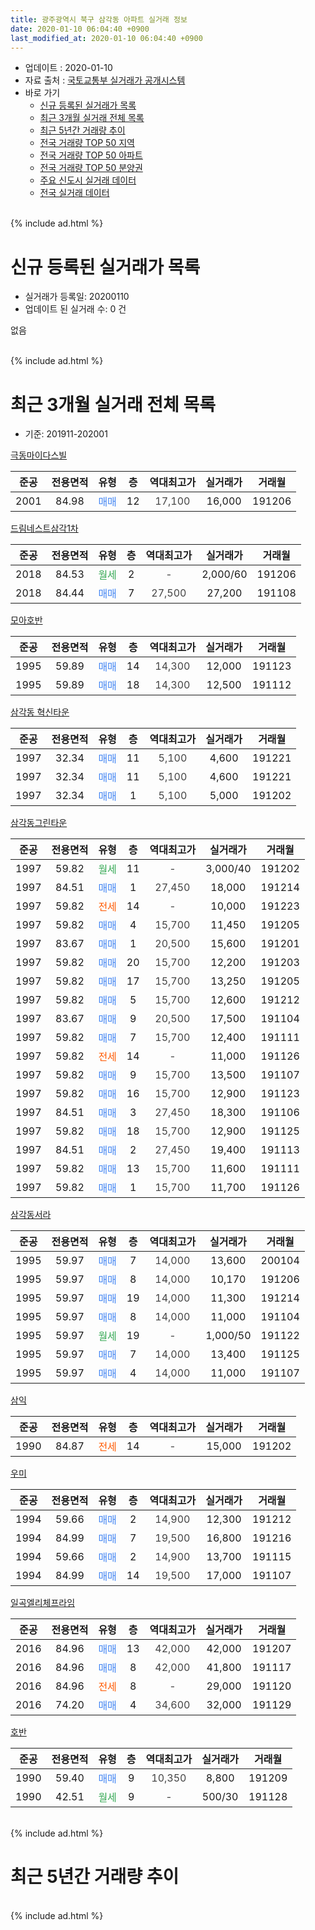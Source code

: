 ```yaml
---
title: 광주광역시 북구 삼각동 아파트 실거래 정보
date: 2020-01-10 06:04:40 +0900
last_modified_at: 2020-01-10 06:04:40 +0900
---
```


* 업데이트 : 2020-01-10
* 자료 출처 : [국토교통부 실거래가 공개시스템](http://rt.molit.go.kr)
* 바로 가기
    * [신규 등록된 실거래가 목록](#신규-등록된-실거래가-목록)
    * [최근 3개월 실거래 전체 목록](#최근-3개월-실거래-전체-목록)
    * [최근 5년간 거래량 추이](#최근-5년간-거래량-추이)
    * [전국 거래량 TOP 50 지역](https://inasie.github.io/apt-trade-info/최근-3개월-전국에서-가장-거래가-많이-발생한-지역)
    * [전국 거래량 TOP 50 아파트](https://inasie.github.io/apt-trade-info/최근-3개월-전국에서-가장-거래가-많이-발생한-아파트)
    * [전국 거래량 TOP 50 분양권](https://inasie.github.io/apt-trade-info/최근-3개월-전국에서-가장-거래가-많이-발생한-분양권)
    * [주요 신도시 실거래 데이터](https://inasie.github.io/apt-trade-info/주요-신도시)
    * [전국 실거래 데이터](https://inasie.github.io/apt-trade-info/전국)
<br>
{% include ad.html %}
<br>

# 신규 등록된 실거래가 목록
* 실거래가 등록일: 20200110
* 업데이트 된 실거래 수: 0 건

없음

<br>
{% include ad.html %}
<br>

# 최근 3개월 실거래 전체 목록
* 기준: 201911-202001


[극동마이다스빌](https://search.naver.com/search.naver?query=%EA%B4%91%EC%A3%BC%EA%B4%91%EC%97%AD%EC%8B%9C+%EB%B6%81%EA%B5%AC+%EC%82%BC%EA%B0%81%EB%8F%99+%EA%B7%B9%EB%8F%99%EB%A7%88%EC%9D%B4%EB%8B%A4%EC%8A%A4%EB%B9%8C)

|준공|전용면적|유형|층|역대최고가|실거래가|거래월|
|:---:|:---:|:---:|:---:|:---:|:---:|:---:|
|2001|84.98|<span style="color:#4285f3">매매</span>|12|<span style="color:#444444">17,100</span>|16,000|191206|

[드림네스트삼각1차](https://search.naver.com/search.naver?query=%EA%B4%91%EC%A3%BC%EA%B4%91%EC%97%AD%EC%8B%9C+%EB%B6%81%EA%B5%AC+%EC%82%BC%EA%B0%81%EB%8F%99+%EB%93%9C%EB%A6%BC%EB%84%A4%EC%8A%A4%ED%8A%B8%EC%82%BC%EA%B0%811%EC%B0%A8)

|준공|전용면적|유형|층|역대최고가|실거래가|거래월|
|:---:|:---:|:---:|:---:|:---:|:---:|:---:|
|2018|84.53|<span style="color:#34a853">월세</span>|2|<span style="color:#444444">-</span>|2,000/60|191206|
|2018|84.44|<span style="color:#4285f3">매매</span>|7|<span style="color:#444444">27,500</span>|27,200|191108|

[모아호반](https://search.naver.com/search.naver?query=%EA%B4%91%EC%A3%BC%EA%B4%91%EC%97%AD%EC%8B%9C+%EB%B6%81%EA%B5%AC+%EC%82%BC%EA%B0%81%EB%8F%99+%EB%AA%A8%EC%95%84%ED%98%B8%EB%B0%98)

|준공|전용면적|유형|층|역대최고가|실거래가|거래월|
|:---:|:---:|:---:|:---:|:---:|:---:|:---:|
|1995|59.89|<span style="color:#4285f3">매매</span>|14|<span style="color:#444444">14,300</span>|12,000|191123|
|1995|59.89|<span style="color:#4285f3">매매</span>|18|<span style="color:#444444">14,300</span>|12,500|191112|

[삼각동 혁신타운](https://search.naver.com/search.naver?query=%EA%B4%91%EC%A3%BC%EA%B4%91%EC%97%AD%EC%8B%9C+%EB%B6%81%EA%B5%AC+%EC%82%BC%EA%B0%81%EB%8F%99+%EC%82%BC%EA%B0%81%EB%8F%99+%ED%98%81%EC%8B%A0%ED%83%80%EC%9A%B4)

|준공|전용면적|유형|층|역대최고가|실거래가|거래월|
|:---:|:---:|:---:|:---:|:---:|:---:|:---:|
|1997|32.34|<span style="color:#4285f3">매매</span>|11|<span style="color:#444444">5,100</span>|4,600|191221|
|1997|32.34|<span style="color:#4285f3">매매</span>|11|<span style="color:#444444">5,100</span>|4,600|191221|
|1997|32.34|<span style="color:#4285f3">매매</span>|1|<span style="color:#444444">5,100</span>|5,000|191202|

[삼각동그린타운](https://search.naver.com/search.naver?query=%EA%B4%91%EC%A3%BC%EA%B4%91%EC%97%AD%EC%8B%9C+%EB%B6%81%EA%B5%AC+%EC%82%BC%EA%B0%81%EB%8F%99+%EC%82%BC%EA%B0%81%EB%8F%99%EA%B7%B8%EB%A6%B0%ED%83%80%EC%9A%B4)

|준공|전용면적|유형|층|역대최고가|실거래가|거래월|
|:---:|:---:|:---:|:---:|:---:|:---:|:---:|
|1997|59.82|<span style="color:#34a853">월세</span>|11|<span style="color:#444444">-</span>|3,000/40|191202|
|1997|84.51|<span style="color:#4285f3">매매</span>|1|<span style="color:#444444">27,450</span>|18,000|191214|
|1997|59.82|<span style="color:#ff5a00">전세</span>|14|<span style="color:#444444">-</span>|10,000|191223|
|1997|59.82|<span style="color:#4285f3">매매</span>|4|<span style="color:#444444">15,700</span>|11,450|191205|
|1997|83.67|<span style="color:#4285f3">매매</span>|1|<span style="color:#444444">20,500</span>|15,600|191201|
|1997|59.82|<span style="color:#4285f3">매매</span>|20|<span style="color:#444444">15,700</span>|12,200|191203|
|1997|59.82|<span style="color:#4285f3">매매</span>|17|<span style="color:#444444">15,700</span>|13,250|191205|
|1997|59.82|<span style="color:#4285f3">매매</span>|5|<span style="color:#444444">15,700</span>|12,600|191212|
|1997|83.67|<span style="color:#4285f3">매매</span>|9|<span style="color:#444444">20,500</span>|17,500|191104|
|1997|59.82|<span style="color:#4285f3">매매</span>|7|<span style="color:#444444">15,700</span>|12,400|191111|
|1997|59.82|<span style="color:#ff5a00">전세</span>|14|<span style="color:#444444">-</span>|11,000|191126|
|1997|59.82|<span style="color:#4285f3">매매</span>|9|<span style="color:#444444">15,700</span>|13,500|191107|
|1997|59.82|<span style="color:#4285f3">매매</span>|16|<span style="color:#444444">15,700</span>|12,900|191123|
|1997|84.51|<span style="color:#4285f3">매매</span>|3|<span style="color:#444444">27,450</span>|18,300|191106|
|1997|59.82|<span style="color:#4285f3">매매</span>|18|<span style="color:#444444">15,700</span>|12,900|191125|
|1997|84.51|<span style="color:#4285f3">매매</span>|2|<span style="color:#444444">27,450</span>|19,400|191113|
|1997|59.82|<span style="color:#4285f3">매매</span>|13|<span style="color:#444444">15,700</span>|11,600|191111|
|1997|59.82|<span style="color:#4285f3">매매</span>|1|<span style="color:#444444">15,700</span>|11,700|191126|

[삼각동서라](https://search.naver.com/search.naver?query=%EA%B4%91%EC%A3%BC%EA%B4%91%EC%97%AD%EC%8B%9C+%EB%B6%81%EA%B5%AC+%EC%82%BC%EA%B0%81%EB%8F%99+%EC%82%BC%EA%B0%81%EB%8F%99%EC%84%9C%EB%9D%BC)

|준공|전용면적|유형|층|역대최고가|실거래가|거래월|
|:---:|:---:|:---:|:---:|:---:|:---:|:---:|
|1995|59.97|<span style="color:#4285f3">매매</span>|7|<span style="color:#444444">14,000</span>|13,600|200104|
|1995|59.97|<span style="color:#4285f3">매매</span>|8|<span style="color:#444444">14,000</span>|10,170|191206|
|1995|59.97|<span style="color:#4285f3">매매</span>|19|<span style="color:#444444">14,000</span>|11,300|191214|
|1995|59.97|<span style="color:#4285f3">매매</span>|8|<span style="color:#444444">14,000</span>|11,000|191104|
|1995|59.97|<span style="color:#34a853">월세</span>|19|<span style="color:#444444">-</span>|1,000/50|191122|
|1995|59.97|<span style="color:#4285f3">매매</span>|7|<span style="color:#444444">14,000</span>|13,400|191125|
|1995|59.97|<span style="color:#4285f3">매매</span>|4|<span style="color:#444444">14,000</span>|11,000|191107|

[삼익](https://search.naver.com/search.naver?query=%EA%B4%91%EC%A3%BC%EA%B4%91%EC%97%AD%EC%8B%9C+%EB%B6%81%EA%B5%AC+%EC%82%BC%EA%B0%81%EB%8F%99+%EC%82%BC%EC%9D%B5)

|준공|전용면적|유형|층|역대최고가|실거래가|거래월|
|:---:|:---:|:---:|:---:|:---:|:---:|:---:|
|1990|84.87|<span style="color:#ff5a00">전세</span>|14|<span style="color:#444444">-</span>|15,000|191202|

[우미](https://search.naver.com/search.naver?query=%EA%B4%91%EC%A3%BC%EA%B4%91%EC%97%AD%EC%8B%9C+%EB%B6%81%EA%B5%AC+%EC%82%BC%EA%B0%81%EB%8F%99+%EC%9A%B0%EB%AF%B8)

|준공|전용면적|유형|층|역대최고가|실거래가|거래월|
|:---:|:---:|:---:|:---:|:---:|:---:|:---:|
|1994|59.66|<span style="color:#4285f3">매매</span>|2|<span style="color:#444444">14,900</span>|12,300|191212|
|1994|84.99|<span style="color:#4285f3">매매</span>|7|<span style="color:#444444">19,500</span>|16,800|191216|
|1994|59.66|<span style="color:#4285f3">매매</span>|2|<span style="color:#444444">14,900</span>|13,700|191115|
|1994|84.99|<span style="color:#4285f3">매매</span>|14|<span style="color:#444444">19,500</span>|17,000|191107|

[일곡엘리체프라임](https://search.naver.com/search.naver?query=%EA%B4%91%EC%A3%BC%EA%B4%91%EC%97%AD%EC%8B%9C+%EB%B6%81%EA%B5%AC+%EC%82%BC%EA%B0%81%EB%8F%99+%EC%9D%BC%EA%B3%A1%EC%97%98%EB%A6%AC%EC%B2%B4%ED%94%84%EB%9D%BC%EC%9E%84)

|준공|전용면적|유형|층|역대최고가|실거래가|거래월|
|:---:|:---:|:---:|:---:|:---:|:---:|:---:|
|2016|84.96|<span style="color:#4285f3">매매</span>|13|<span style="color:#444444">42,000</span>|42,000|191207|
|2016|84.96|<span style="color:#4285f3">매매</span>|8|<span style="color:#444444">42,000</span>|41,800|191117|
|2016|84.96|<span style="color:#ff5a00">전세</span>|8|<span style="color:#444444">-</span>|29,000|191120|
|2016|74.20|<span style="color:#4285f3">매매</span>|4|<span style="color:#444444">34,600</span>|32,000|191129|


<script async src="//pagead2.googlesyndication.com/pagead/js/adsbygoogle.js"></script>
<!-- 기본 -->
<ins class="adsbygoogle"
     style="display:block"
     data-ad-client="ca-pub-2446590836940007"
     data-ad-slot="1659523306"
     data-ad-format="auto"
     data-full-width-responsive="true"></ins>
<script>
(adsbygoogle = window.adsbygoogle || []).push({});
</script>


[호반](https://search.naver.com/search.naver?query=%EA%B4%91%EC%A3%BC%EA%B4%91%EC%97%AD%EC%8B%9C+%EB%B6%81%EA%B5%AC+%EC%82%BC%EA%B0%81%EB%8F%99+%ED%98%B8%EB%B0%98)

|준공|전용면적|유형|층|역대최고가|실거래가|거래월|
|:---:|:---:|:---:|:---:|:---:|:---:|:---:|
|1990|59.40|<span style="color:#4285f3">매매</span>|9|<span style="color:#444444">10,350</span>|8,800|191209|
|1990|42.51|<span style="color:#34a853">월세</span>|9|<span style="color:#444444">-</span>|500/30|191128|


<br>
{% include ad.html %}
<br>

# 최근 5년간 거래량 추이


<div style="width:100%;">
    <canvas id="deal_progress" height="200"></canvas>
</div>

<script>
new Chart(document.getElementById("deal_progress"), {
    type: 'line',
    data: {
        labels: ['201501','201502','201503','201504','201505','201506','201507','201508','201509','201510','201511','201512','201601','201602','201603','201604','201605','201606','201607','201608','201609','201610','201611','201612','201701','201702','201703','201704','201705','201706','201707','201708','201709','201710','201711','201712','201801','201802','201803','201804','201805','201806','201807','201808','201809','201810','201811','201812','201901','201902','201903','201904','201905','201906','201907','201908','201909','201910','201911','201912','202001'],
        datasets: [{
            label: '매매',
            pointRadius: 1,
            data: [27, 14, 39, 17, 19, 17, 14, 19, 19, 24, 16, 14, 9, 15, 18, 23, 18, 17, 15, 22, 31, 23, 20, 23, 9, 20, 20, 17, 14, 18, 16, 16, 17, 16, 14, 18, 72, 49, 49, 23, 31, 17, 18, 30, 40, 33, 19, 18, 25, 20, 21, 12, 12, 16, 17, 16, 12, 25, 19, 16, 1],
            borderColor: "rgba(255, 201, 14, 1)",
            backgroundColor: "rgba(255, 201, 14, 0.5)",
            fill: false,
            lineTension: 0
        },{
            label: '전월세',
            pointRadius: 1,
            data: [9, 6, 13, 11, 6, 4, 3, 5, 6, 6, 4, 3, 6, 8, 5, 9, 5, 12, 13, 43, 27, 13, 8, 11, 9, 13, 3, 10, 5, 6, 3, 10, 5, 8, 7, 7, 18, 20, 21, 12, 10, 16, 22, 26, 21, 19, 14, 18, 15, 20, 11, 8, 5, 9, 12, 12, 9, 15, 4, 4, 0],
            borderColor: "rgba(0, 141, 185, 1)",
            backgroundColor: "rgba(0, 141, 185, 0.5)",
            fill: false,
            lineTension: 0
        }
        ]
    },
    options: {
        responsive: true,
        title: {
            display: false
        },
        tooltips: {
            mode: 'index',
            intersect: false
        },
        hover: {
            mode: 'nearest',
            intersect: true
        },
        scales: {
            xAxes: [{
                display: true,
                scaleLabel: {
                    display: true,
                    labelString: '년/월'
                }
            }],
            yAxes: [{
                display: true,
                ticks: {
                    suggestedMin: 0,
                },
                scaleLabel: {
                    display: true,
                    labelString: '실거래 수'
                }
            }]
        }
    }
});

</script>


<br>
{% include ad.html %}
<br>

